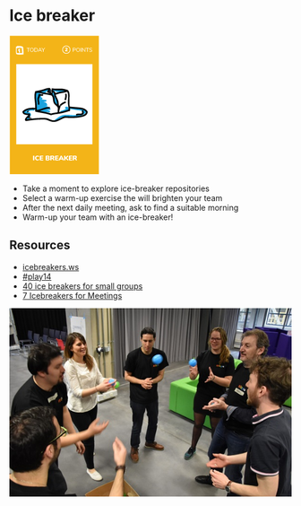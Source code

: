 # Ice breaker
![Ice breaker](images/ice-breaker.png)  

* Take a moment to explore ice-breaker repositories
* Select a warm-up exercise the will brighten your team
* After the next daily meeting, ask to find a suitable morning
* Warm-up your team with an ice-breaker!

## Resources
* [icebreakers.ws](https://www.icebreakers.ws/)
* [#play14](http://play14.org/games/)
* [40 ice breakers for small groups](https://insight.typepad.co.uk/40_icebreakers_for_small_groups.pdf)
* [7 Icebreakers for Meetings](https://funattic.com/icebreakers-for-meetings.htm)

![Ice breaker](images/ice-breaker1.jpg)
